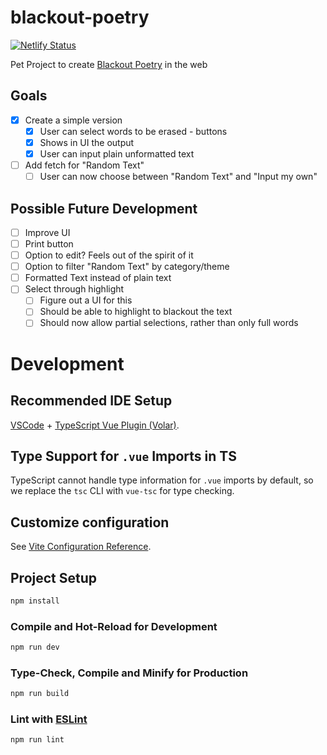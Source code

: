 
# blackout-poetry

[![Netlify Status](https://api.netlify.com/api/v1/badges/9b2d8261-d292-4c82-be32-a1ef0bf0d461/deploy-status)](https://app.netlify.com/sites/leafy-platypus-8587f4/deploys)

Pet Project to create [Blackout Poetry](https://en.wikipedia.org/wiki/Erasure_(artform)) in the web

## Goals

- [X] Create a simple version
  - [X] User can select words to be erased - buttons
  - [X] Shows in UI the output
  - [X] User can input plain unformatted text
- [ ] Add fetch for "Random Text"
  - [ ] User can now choose between "Random Text" and "Input my own"

## Possible Future Development

- [ ] Improve UI
- [ ] Print button
- [ ] Option to edit? Feels out of the spirit of it
- [ ] Option to filter "Random Text" by category/theme
- [ ] Formatted Text instead of plain text
- [ ] Select through highlight
  - [ ] Figure out a UI for this
  - [ ] Should be able to highlight to blackout the text
  - [ ] Should now allow partial selections, rather than only full words

# Development

## Recommended IDE Setup

[VSCode](https://code.visualstudio.com/) + [TypeScript Vue Plugin (Volar)](https://marketplace.visualstudio.com/items?itemName=Vue.vscode-typescript-vue-plugin).

## Type Support for `.vue` Imports in TS

TypeScript cannot handle type information for `.vue` imports by default, so we replace the `tsc` CLI with `vue-tsc` for type checking. 

## Customize configuration

See [Vite Configuration Reference](https://vitejs.dev/config/).

## Project Setup

```sh
npm install
```

### Compile and Hot-Reload for Development

```sh
npm run dev
```

### Type-Check, Compile and Minify for Production

```sh
npm run build
```

### Lint with [ESLint](https://eslint.org/)

```sh
npm run lint
```
